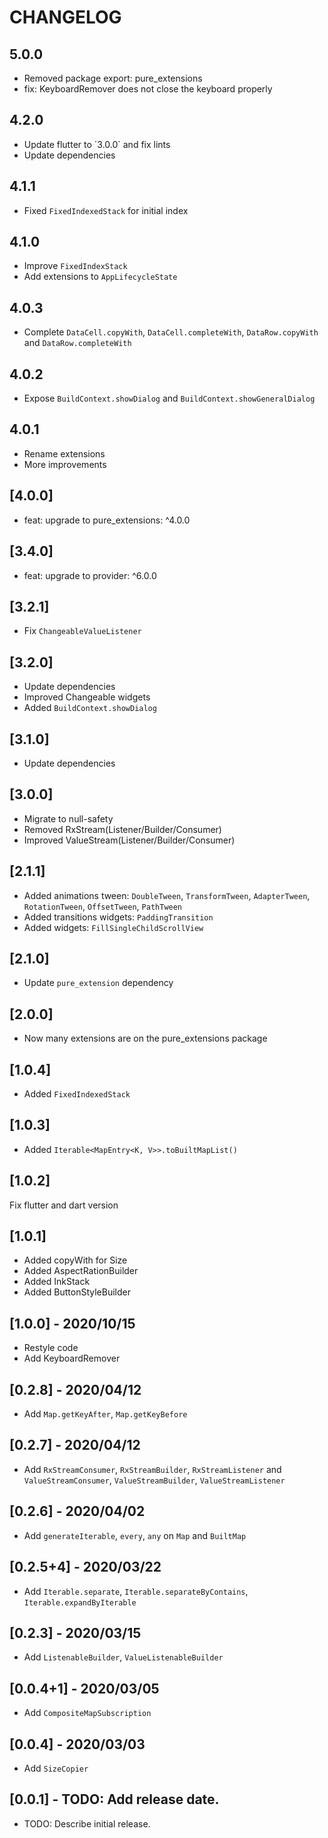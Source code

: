 # CHANGELOG

## 5.0.0
- Removed package export: pure_extensions
- fix: KeyboardRemover does not close the keyboard properly

## 4.2.0
- Update flutter to ´3.0.0´ and fix lints
- Update dependencies

## 4.1.1
- Fixed `FixedIndexedStack` for initial index

## 4.1.0
- Improve `FixedIndexStack`
- Add extensions to `AppLifecycleState`

## 4.0.3
- Complete `DataCell.copyWith`, `DataCell.completeWith`, `DataRow.copyWith` and `DataRow.completeWith`

## 4.0.2
- Expose `BuildContext.showDialog` and `BuildContext.showGeneralDialog`

## 4.0.1
- Rename extensions
- More improvements

## [4.0.0]
- feat: upgrade to pure_extensions: ^4.0.0

## [3.4.0]
- feat: upgrade to provider: ^6.0.0

## [3.2.1]
- Fix `ChangeableValueListener`

## [3.2.0]
- Update dependencies
- Improved Changeable widgets
- Added `BuildContext.showDialog`

## [3.1.0]
- Update dependencies

## [3.0.0]
- Migrate to null-safety
- Removed RxStream(Listener/Builder/Consumer)
- Improved ValueStream(Listener/Builder/Consumer)

## [2.1.1]
- Added animations tween: `DoubleTween`, `TransformTween`, `AdapterTween`, `RotationTween`, `OffsetTween`, `PathTween`
- Added transitions widgets: `PaddingTransition`
- Added widgets: `FillSingleChildScrollView`

## [2.1.0]
- Update `pure_extension` dependency    

## [2.0.0]
- Now many extensions are on the pure_extensions package

## [1.0.4]
- Added `FixedIndexedStack`

## [1.0.3]
- Added `Iterable<MapEntry<K, V>>.toBuiltMapList()`

## [1.0.2]
Fix flutter and dart version

## [1.0.1]
- Added copyWith for Size
- Added AspectRationBuilder
- Added InkStack
- Added ButtonStyleBuilder

## [1.0.0] - 2020/10/15
- Restyle code
- Add KeyboardRemover

## [0.2.8] - 2020/04/12
- Add `Map.getKeyAfter`, `Map.getKeyBefore`

## [0.2.7] - 2020/04/12
- Add `RxStreamConsumer`, `RxStreamBuilder`, `RxStreamListener` and `ValueStreamConsumer`, `ValueStreamBuilder`, `ValueStreamListener`

## [0.2.6] - 2020/04/02
- Add `generateIterable`, `every`, `any` on `Map` and `BuiltMap`

## [0.2.5+4] - 2020/03/22

- Add `Iterable.separate`, `Iterable.separateByContains`, `Iterable.expandByIterable`

## [0.2.3] - 2020/03/15

- Add `ListenableBuilder`, `ValueListenableBuilder`

## [0.0.4+1] - 2020/03/05

- Add `CompositeMapSubscription`

## [0.0.4] - 2020/03/03

- Add `SizeCopier`

## [0.0.1] - TODO: Add release date.

* TODO: Describe initial release.
